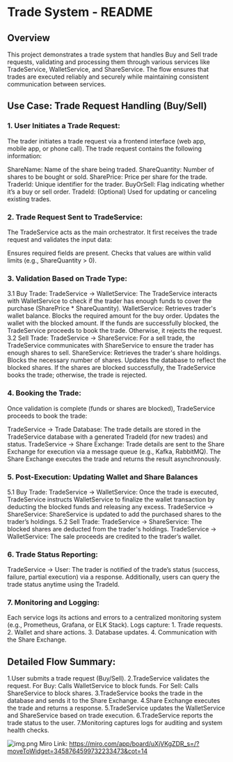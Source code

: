 # Trade System - README
## Overview
This project demonstrates a trade system that handles Buy and Sell trade requests, validating and processing them through various services like TradeService, WalletService, and ShareService. The flow ensures that trades are executed reliably and securely while maintaining consistent communication between services.

## Use Case: Trade Request Handling (Buy/Sell)
### 1. User Initiates a Trade Request:
   The trader initiates a trade request via a frontend interface (web app, mobile app, or phone call). The trade request contains the following information:

ShareName: Name of the share being traded.
ShareQuantity: Number of shares to be bought or sold.
SharePrice: Price per share for the trade.
TraderId: Unique identifier for the trader.
BuyOrSell: Flag indicating whether it’s a buy or sell order.
TradeId: (Optional) Used for updating or canceling existing trades.
### 2. Trade Request Sent to TradeService:
   The TradeService acts as the main orchestrator. It first receives the trade request and validates the input data:

Ensures required fields are present.
Checks that values are within valid limits (e.g., ShareQuantity > 0).
### 3. Validation Based on Trade Type:
   3.1 Buy Trade:
   TradeService -> WalletService:
   The TradeService interacts with WalletService to check if the trader has enough funds to cover the purchase (SharePrice * ShareQuantity).
   WalletService:
   Retrieves trader's wallet balance.
   Blocks the required amount for the buy order.
   Updates the wallet with the blocked amount.
   If the funds are successfully blocked, the TradeService proceeds to book the trade. Otherwise, it rejects the request.
   3.2 Sell Trade:
   TradeService -> ShareService:
   For a sell trade, the TradeService communicates with ShareService to ensure the trader has enough shares to sell.
   ShareService:
   Retrieves the trader's share holdings.
   Blocks the necessary number of shares.
   Updates the database to reflect the blocked shares.
   If the shares are blocked successfully, the TradeService books the trade; otherwise, the trade is rejected. 

### 4. Booking the Trade:
   Once validation is complete (funds or shares are blocked), TradeService proceeds to book the trade:

TradeService -> Trade Database:
The trade details are stored in the TradeService database with a generated TradeId (for new trades) and status.
TradeService -> Share Exchange:
Trade details are sent to the Share Exchange for execution via a message queue (e.g., Kafka, RabbitMQ). The Share Exchange executes the trade and returns the result asynchronously.
### 5. Post-Execution: Updating Wallet and Share Balances
   5.1 Buy Trade:
   TradeService -> WalletService:
   Once the trade is executed, TradeService instructs WalletService to finalize the wallet transaction by deducting the blocked funds and releasing any excess.
   TradeService -> ShareService:
   ShareService is updated to add the purchased shares to the trader’s holdings.
   5.2 Sell Trade:
   TradeService -> ShareService:
   The blocked shares are deducted from the trader's holdings.
   TradeService -> WalletService:
   The sale proceeds are credited to the trader’s wallet.
### 6. Trade Status Reporting:
   TradeService -> User:
   The trader is notified of the trade’s status (success, failure, partial execution) via a response. Additionally, users can query the trade status anytime using the TradeId. 
### 7. Monitoring and Logging:
   Each service logs its actions and errors to a centralized monitoring system (e.g., Prometheus, Grafana, or ELK Stack). Logs capture:
         1. Trade requests.
         2. Wallet and share actions.
         3. Database updates.
         4. Communication with the Share Exchange.

## Detailed Flow Summary:
   1.User submits a trade request (Buy/Sell). 
   2.TradeService validates the request.
      For Buy: Calls WalletService to block funds.
      For Sell: Calls ShareService to block shares.
   3.TradeService books the trade in the database and sends it to the Share Exchange.
   4.Share Exchange executes the trade and returns a response.
   5.TradeService updates the WalletService and ShareService based on trade execution.
   6.TradeService reports the trade status to the user.
   7.Monitoring captures logs for auditing and system health checks.
   


![img.png](img.png)
Miro Link: https://miro.com/app/board/uXjVKgZDR_s=/?moveToWidget=3458764599732233473&cot=14